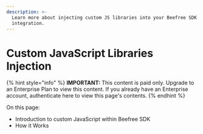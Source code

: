 ```yaml
---
description: >-
  Learn more about injecting custom JS libraries into your Beefree SDK
  integration.
---
```


# Custom JavaScript Libraries Injection

{% hint style="info" %}
**IMPORTANT:** This content is paid only. Upgrade to an Enterprise Plan to view this content. If you already have an Enterprise account, authenticate here to view this page's contents.
{% endhint %}

On this page:

* Introduction to custom JavaScript within Beefree SDK
* How it Works
